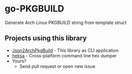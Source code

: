 # go-PKGBUILD

Generate Arch Linux PKGBUILD string from template struct

## Projects using this library

* [Json2ArchPkgBuild](https://github.com/raspi/Json2ArchPkgBuild) - This library as CLI application
* [heksa](https://github.com/raspi/heksa) - Cross-platform command line hex dumper
* Yours?
  * Send pull request or open new issue
 